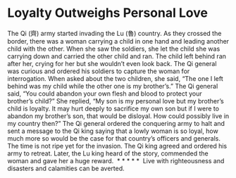# Loyalty Outweighs Personal Love

The Qi (齊) army started invading the Lu (魯) country. As they crossed the border, there was a woman carrying a child in one hand and leading another child with the other. When she saw the soldiers, she let the child she was carrying down and carried the other child and ran. The child left behind ran after her, crying for her but she wouldn’t even look back.      ​The Qi general was curious and ordered his soldiers to capture the woman for interrogation. When asked about the two children, she said, “The one I left behind was my child while the other one is my brother’s.” The Qi general said, “You could abandon your own flesh and blood to protect your brother’s child?” She replied, “My son is my personal love but my brother’s child is loyalty. It may hurt deeply to sacrifice my own son but if I were to abandon my brother’s son, that would be disloyal. How could possibly live in my country then?” The Qi general ordered the conquering army to halt and sent a message to the Qi king saying that a lowly woman is so loyal, how much more so would be the case for that country’s officers and generals. The time is not ripe yet for the invasion. The Qi king agreed and ordered his army to retreat. Later, the Lu king heard of the story, commended the woman and gave her a huge reward.  * * * * *  Live with righteousness and disasters and calamities can be averted.
